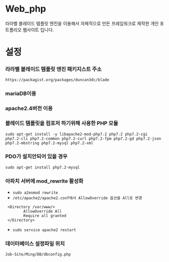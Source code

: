 # Web_php
라라벨 블레이드 템플릿 엔진을 이용해서 자체적으로 만든 프레임워크로 제작한 개인 포트폴리오 웹사이트 입니다.

# 설정
### 라라벨 블레이드 템플릿 엔진 패키지스트 주소
`https://packagist.org/packages/duncan3dc/blade` 

### mariaDB이용

### apache2.4버전 이용

### 블레이드 템플릿을 컴포저 하기위해 사용한 PHP 모듈
`sudo apt-get install -y libapache2-mod-php7.2 php7.2 php7.2-cgi php7.2-cli php7.2-common php7.2-curl php7.2-fpm php7.2-gd php7.2-json php7.2-mbstring php7.2-mysql php7.2-xml` 

### PDO가 설치안되어 있을 경우
`sudo apt-get install php7.2-mysql`

### 아파치 서버에 mod_rewrite 활성화
- `sudo a2enmod rewrite`
- `/etc/apache2/apache2.conf에서 AllowOverride 옵션을 All로 변경`
```vim
 <Directory /var/www/>
        AllowOverride All
        Require all granted
 </Directory>
``` 
- `sudo service apache2 restart`
 
### 데이터베이스 설정파일 위치
`Job-Site/Ming/DB/dbconfig.php`
 
 
  <script src="/Job-Site/vender/ml/tf.js"></script>
  <script src="/Job-Site/vender/ml/web.js"></script>
  <script src="/Job-Site/assets/js/index.js" defer></script>

